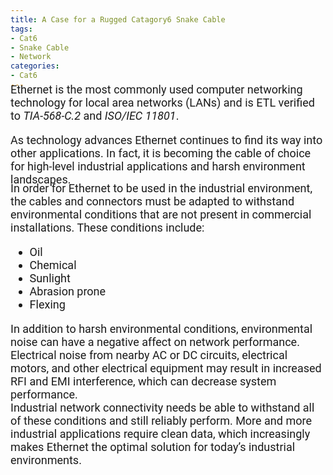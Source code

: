 ```yaml
---
title: A Case for a Rugged Catagory6 Snake Cable
tags: 
- Cat6
- Snake Cable
- Network
categories: 
- Cat6
---
```

<link href="https://fonts.googleapis.com/css?family=Roboto|Yanone+Kaffeesatz" rel="stylesheet">
<div style="font-family: 'Roboto', sans-serif; font-size: 18px; margin-top: -25px;">
Ethernet is the most commonly used computer networking technology for local area networks (LANs) and is ETL verified to <em>TIA-568-C.2</em> and <em>ISO/IEC 11801</em>.

As technology advances Ethernet continues to find its way into other applications. In fact, it is becoming the cable of choice for high-level industrial applications and harsh environment landscapes.
<div style="font-family: 'Roboto', sans-serif; font-size: 18px; margin-top: -25px;">
In order for Ethernet to be used in the industrial environment,
the cables and connectors must be adapted to withstand
environmental conditions that are not present in commercial
installations. These conditions include:
<ul>
<li>Oil</li>
<li>Chemical
</li>
<li>Sunlight
</li>
<li>Abrasion prone
</li>
<li>Flexing
</li>
</ul>
In addition to harsh environmental conditions, environmental noise can have a negative affect on
network performance. Electrical noise from nearby AC or DC circuits, electrical motors, and other electrical equipment 
may result in increased RFI and EMI interference, which can decrease system performance. 
<br />
Industrial network connectivity needs be able to withstand all of these conditions and still reliably perform. 
More and more industrial applications require clean data, which increasingly makes Ethernet the optimal solution for today’s
industrial environments.
<br />
</div>
</div>
</div>
</div>
</div>